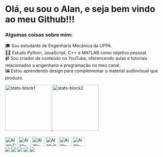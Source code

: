 <!DOCTYPE html>
<html lang="br">
<head>
    <meta charset="UTF-8">
</head>
<body>
<h1>Olá, eu sou o Alan, e seja bem vindo ao meu Github!!! </h1>
<h3> Algumas coisas sobre mim: </h3>
<p>
    🎓 Sou estudante de Engenharia Mecânica da UFPA. <br>
    👨‍💻 Estudo Python, JavaScript, C++ e MATLAB como objetivo pessoal. <br>
    📹 Sou criador de conteúdo no YouTube, oferencendo aulas e tutoriais relacionados a engenharia e programação no meu canal. <br>
    🖼️ Estou aprendendo design para complementar o material audiovisual que produzo. <br>
</p>

<div style="display: inline">
    <a href="https://github.com/Ahmiranda">
        <img alt="stats-block1" height="150em"   src="https://github-readme-stats.vercel.app/api?username=Ahmiranda&show_icons=true&theme=algolia&include_all_commits=true&count_private=true&layout=compact"/>
        <img alt="stats-block2" height="150em"   src="https://github-readme-stats.vercel.app/api/top-langs/?username=Ahmiranda&layout=compact&langs_count=16&theme=algolia"/> <br>
</div>

<div style="display: inline-block"> <br>
    <img alt="Alan-C" height="30" width="40" src="https://cdn.jsdelivr.net/gh/devicons/devicon/icons/c/c-original.svg" />
    <img alt="Alan-py" height="30" width="40" src="https://cdn.jsdelivr.net/gh/devicons/devicon/icons/python/python-original.svg" />
    <img alt="Alan-matlab" height="30" width="40" src="https://cdn.jsdelivr.net/gh/devicons/devicon/icons/matlab/matlab-original.svg" />
    <img alt="Alan-js" height="30" width="40" src="https://cdn.jsdelivr.net/gh/devicons/devicon/icons/javascript/javascript-original.svg" />
    <img alt="Alan-html" height="30" width="40" src="https://cdn.jsdelivr.net/gh/devicons/devicon/icons/html5/html5-original.svg" />
    <img alt="Alan-CSS" height="30" width="40" src="https://cdn.jsdelivr.net/gh/devicons/devicon/icons/css3/css3-original.svg" /> <br>
</div>


<div>
    <a href="https://www.youtube.com/engenhado" target="_blank"><img src="https://img.shields.io/badge/YouTube-FF0000?style=for-the-badge&logo=youtube&logoColor=white" target="_blank"></a>
    <a href="https://instagram.com/engenhado.ig" target="_blank"><img src="https://img.shields.io/badge/-Instagram-%23E4405F?style=for-the-badge&logo=instagram&logoColor=white" target="_blank"></a>
    <a href="https://www.twitch.tv/engenhado" target="_blank"><img src="https://img.shields.io/badge/Twitch-9146FF?style=for-the-badge&logo=twitch&logoColor=white" target="_blank"></a>
    <a href = "mailto:engenhadocanal@gmail.com"><img src="https://img.shields.io/badge/-Gmail-%23333?style=for-the-badge&logo=gmail&logoColor=white" target="_blank"></a>
    <a href="https://www.linkedin.com/in/ahpmiranda/" target="_blank"><img src="https://img.shields.io/badge/-LinkedIn-%230077B5?style=for-the-badge&logo=linkedin&logoColor=white" target="_blank"></a>

</div>
</body>
</html>
